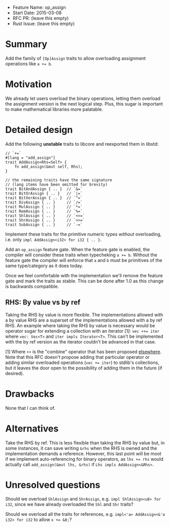 - Feature Name: op_assign
- Start Date: 2015-03-08
- RFC PR: (leave this empty)
- Rust Issue: (leave this empty)

# Summary

Add the family of `[Op]Assign` traits to allow overloading assignment
operations like `a += b`.

# Motivation

We already let users overload the binary operations, letting them overload the
assignment version is the next logical step. Plus, this sugar is important to
make mathematical libraries more palatable.

# Detailed design

Add the following **unstable** traits to libcore and reexported them in libstd:

```
// `+=`
#[lang = "add_assign"]
trait AddAssign<Rhs=Self> {
    fn add_assign(&mut self, Rhs);
}

// the remaining traits have the same signature
// (lang items have been omitted for brevity)
trait BitAndAssign { .. }  // `&=`
trait BitOrAssign { .. }   // `|=`
trait BitXorAssign { .. }  // `^=`
trait DivAssign { .. }     // `/=`
trait MulAssign { .. }     // `*=`
trait RemAssign { .. }     // `%=`
trait ShlAssign { .. }     // `<<=`
trait ShrAssign { .. }     // `>>=`
trait SubAssign { .. }     // `-=`
```

Implement these traits for the primitive numeric types *without* overloading,
i.e. only `impl AddAssign<i32> for i32 { .. }`.

Add an `op_assign` feature gate. When the feature gate is enabled, the compiler
will consider these traits when typecheking `a += b`. Without the feature gate
the compiler will enforce that `a` and `b` must be primitives of the same
type/category as it does today.

Once we feel comfortable with the implementation we'll remove the feature gate
and mark the traits as stable. This can be done after 1.0 as this change is
backwards compatible.

## RHS: By value vs by ref

Taking the RHS by value is more flexible. The implementations allowed with
a by value RHS are a superset of the implementations allowed with a by ref RHS.
An example where taking the RHS by value is necessary would be operator sugar
for extending a collection with an iterator [1]: `vec ++= iter` where
`vec: Vec<T>` and `iter impls Iterator<T>`. This can't be implemented with the
by ref version as the iterator couldn't be advanced in that case.

[1] Where `++` is the "combine" operator that has been proposed [elsewhere].
Note that this RFC doesn't propose adding that particular operator or adding
similar overloaded operations (`vec += iter`) to stdlib's collections, but it
leaves the door open to the possibility of adding them in the future (if
desired).

[elsewhere]: https://github.com/rust-lang/rfcs/pull/203

# Drawbacks

None that I can think of.

# Alternatives

Take the RHS by ref. This is less flexible than taking the RHS by value but, in
some instances, it can save writing `&rhs` when the RHS is owned and the
implementation demands a reference. However, this last point will be moot if we
implement auto-referencing for binary operators, as `lhs += rhs` would actually
call `add_assign(&mut lhs, &rhs)` if `Lhs impls AddAssign<&Rhs>`.

# Unresolved questions

Should we overload `ShlAssign` and `ShrAssign`, e.g.
`impl ShlAssign<u8> for i32`, since we have already overloaded the `Shl` and
`Shr` traits?

Should we overload all the traits for references, e.g.
`impl<'a> AddAssign<&'a i32> for i32` to allow `x += &0;`?
